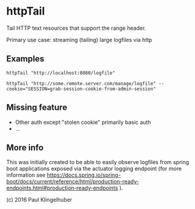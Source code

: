 # httpTail

Tail HTTP text resources that support the range header.

Primary use case: streaming (tailing) large logfiles via http

## Examples

```
httpTail "http://localhost:8080/logfile"

httpTail "http://some.remote.server.com/manage/logfile" --cookie="SESSION=grab-session-cookie-from-admin-session"
```

## Missing feature

* Other auth except "stolen cookie" primarily basic auth
* ...

## More info

This was initially created to be able to easily observe logfiles from spring boot applications exposed via the actuator logging endpoint (for more information see https://docs.spring.io/spring-boot/docs/current/reference/html/production-ready-endpoints.html#production-ready-endpoints ).

(c) 2016 Paul Klingelhuber

